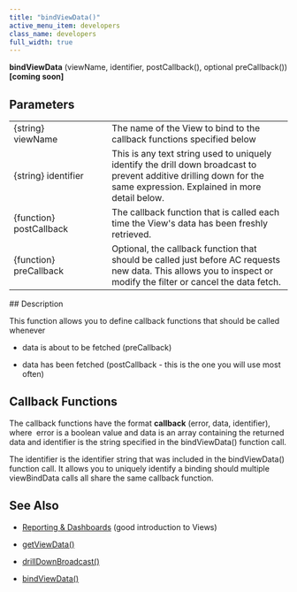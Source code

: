 ```yaml
---
title: "bindViewData()"
active_menu_item: developers
class_name: developers
full_width: true
---
```



**bindViewData** (viewName, identifier, postCallback(), optional preCallback()) **[coming soon]**

## Parameters

<table>
<tr>
<td width="202">
{string} viewName

</td>
<td width="17">
</td>
<td width="661">
The name of the View to bind to the callback functions specified below

</td>
</tr>
<tr>
<td width="202">
{string} identifier

</td>
<td width="17">
</td>
<td width="661">
This is any text string used to uniquely identify the drill down broadcast to prevent additive drilling down for the same expression. Explained in more detail below.

</td>
</tr>
<tr>
<td width="202">
{function} postCallback

</td>
<td width="17">
</td>
<td width="661">
The callback function that is called each time the View's data has been freshly retrieved.

</td>
</tr>
<tr>
<td width="202">
{function} preCallback

</td>
<td width="17">
</td>
<td width="661">
Optional, the callback function that should be called just before AC requests new data. This allows you to inspect or modify the filter or cancel the data fetch.

</td>
</tr>
</table>
## Description

This function allows you to define callback functions that should be called whenever

 - data is about to be fetched (preCallback)

 - data has been fetched (postCallback - this is the one you will use most often)

## Callback Functions

The callback functions have the format **callback** (error, data, identifier), where  error is a boolean value and data is an array containing the returned data and identifier is the string specified in the bindViewData() function call.

The identifier is the identifier string that was included in the bindViewData() function call. It allows you to uniquely identify a binding should multiple viewBindData calls all share the same callback function.

## See Also

 - [Reporting & Dashboards](/developers/user-guide/product-guide/advanced-features/data-integration-reporting-dashboards/) (good introduction to Views)

 - [getViewData()](/developers/user-guide/scripting-apis/client-api/data-view-functions/getviewdata)

 - [drillDownBroadcast()](/developers/user-guide/scripting-apis/client-api/data-view-functions/drilldownbroadcast)

 - [bindViewData()](/developers/user-guide/scripting-apis/client-api/data-view-functions/setviewcallback)

